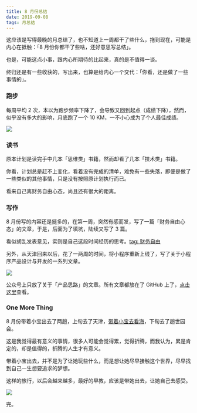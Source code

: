 ```yaml
---
title: 8 月份总结
date: 2019-09-08
tags: 月总结
---
```


这应该是写得最晚的月总结了，也不知道上一周都干了些什么，拖到现在，可能是内心在抵触：「8 月份你都干了些啥，还好意思写总结」。

也是，可能这点小事，跟内心所期待的比起来，真的是不值得一谈。

终归还是有一些收获的，写出来，也算是给内心一个交代：「你看，还是做了一些事情的」。

### 跑步
每周平均 2 次，本以为跑步频率下降了，会导致又回到起点（成绩下降），然而，似乎没有多大的影响，月底跑了一个 10 KM，一不小心成为了个人最佳成绩。

![](/image/about_summary/IMG_3425.JPG)

### 读书
原本计划是读完手中几本「思维类」书籍，然而却看了几本「技术类」书籍。

你看，计划总是赶不上变化，看着没有完成的清单，难免有一些失落，即便是做了一些类似的其他事情，只是没有按照原计划执行而已。

看来自己离财务自由心态，尚且还有很大的距离。

### 写作
8 月份写的内容还是挺多的，在第一周，突然有感而发，写了一篇「财务自由心态」的文章，于是，后面为了填坑，陆续又写了 3 篇。

看似胡乱发表意见，实则是自己这段时间经历的思考。[tag: 财务自由](https://iamlupeng.com/tag/%E8%B4%A2%E5%8A%A1%E8%87%AA%E7%94%B1)

另外，从天津回来以后，花了一两周的时间，将小程序重新上线了，写了关于小程序产品设计与开发的一系列文章。

![](/image/about_summary/451FA2AF-AECF-45A5-B561-E87ACF7601E6.png)

公众号上只放了关于「产品思路」的文章。所有文章都放在了 GitHub 上了，[点击这里](https://github.com/pengloo53/miniprogram-articles)查看。

### One More Thing
8 月份带着小宝出去了两趟，上旬去了天津，[带着小宝去看海](/2019/08/11/see-sea)，下旬去了趟世园会。

这是我觉得最有意义的事情，很多人可能会觉得累，觉得折腾，而我认为，累是肯定的，却是值得的，折腾的人生才有意义。

带着小宝出去，并不是为了让她玩些什么，而是想让她尽早接触这个世界，尽早找到自己一生想要追求的梦想。

这样的旅行，以后会越来越多，最好的早教，应该是带她出去，让她自己去感受。

![](/image/about_summary/IMG_3146.jpeg)

完。

